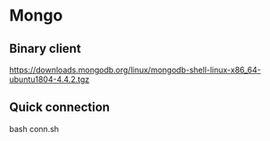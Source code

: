# Mongo

## Binary client

https://downloads.mongodb.org/linux/mongodb-shell-linux-x86_64-ubuntu1804-4.4.2.tgz

## Quick connection

bash conn.sh
